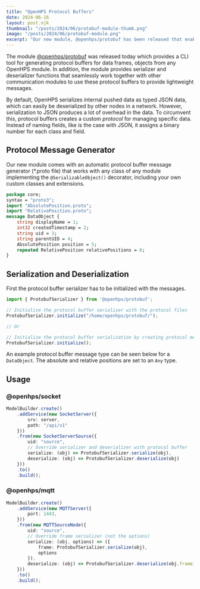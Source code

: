 ```yaml
---
title: "OpenHPS Protocol Buffers"
date: 2024-06-16
layout: post.njk
thumbnail: "/posts/2024/06/protobuf-module-thumb.png"
image: "/posts/2024/06/protobuf-module.png"
excerpt: "Our new module, @openhps/protobuf has been released that enables the automatic generation of protocol buffer message types for all OpenHPS classes and facilitates serialization and deserialization to lightweight buffer messages."
---
```

The module [@openhps/protobuf](https://github.com/OpenHPS/openhps-protobuf) was released today which provides a CLI tool for generating protocol buffers for data frames, objects from any OpenHPS module. In addition, the module provides serializer and deserializer functions that seamlessly work together with other communication modules to use these protocol buffers to provide lightweight messages.

By default, OpenHPS serializes internal pushed data as typed JSON data, which can easily be deserialized by other nodes in a network. However, serialization to JSON produces a lot of overhead in the data. To circumvent this, protocol buffers creates a custom *protocol* for managing specific data. Instead of naming fields, like is the case with JSON, it assigns a binary number for each class and field.

## Protocol Message Generator
Our new module comes with an automatic protocol buffer message generator (*.proto file) that works
with any class of any module implementing the ```@SerializableObject()``` decorator, including your own custom classes and extensions.

```proto
package core;
syntax = "proto3";
import "AbsolutePosition.proto";
import "RelativePosition.proto";
message DataObject {
	string displayName = 1;
	int32 createdTimestamp = 2;
	string uid = 3;
	string parentUID = 4;
	AbsolutePosition position = 5;
	repeated RelativePosition relativePositions = 6;
}
```

## Serialization and Deserialization
First the protocol buffer serializer has to be initialized with the messages.
```typescript
import { ProtobufSerializer } from '@openhps/protobuf';

// Initialize the protocol buffer serializer with the protocol files
ProtobufSerializer.initialize("/home/openhps/protobuf/");

// Or

// Initialize the protocol buffer serialization by creating protocol messages in the ./tmp directory
ProtobufSerializer.initialize();
```

An example protocol buffer message type can be seen below for a `DataObject`. The absolute and relative positions are set to an `Any` type.

## Usage

### @openhps/socket
```ts
ModelBuilder.create()
	.addService(new SocketServer({
		srv: server,
		path: "/api/v1"
	}))
	.from(new SocketServerSource({
		uid: "source",
		// Override serializer and deserializer with protocol buffer
		serialize: (obj) => ProtobufSerializer.serialize(obj),
		deserialize: (obj) => ProtobufSerializer.deserialize(obj)
	}))
	.to()
	.build();
```

### @openhps/mqtt
```ts
ModelBuilder.create()
	.addService(new MQTTServer({
		port: 1443,
	}))
	.from(new MQTTSourceNode({
		uid: "source",
		// Override frame serializer (not the options)
		serialize: (obj, options) => ({
			frame: ProtobufSerializer.serialize(obj),
			options
		}),
		deserialize: (obj) => ProtobufSerializer.deserialize(obj.frame)
	}))
	.to()
	.build();
```